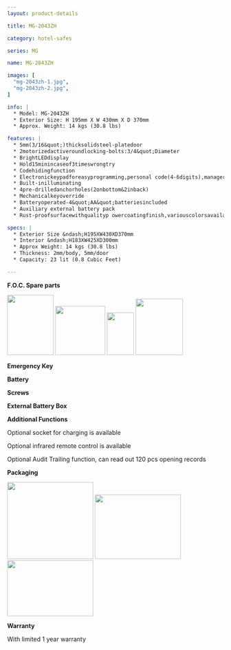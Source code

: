 ```yaml
---
layout: product-details

title: MG-2043ZH

category: hotel-safes

series: MG

name: MG-2043ZH

images: [
  "mg-2043zh-1.jpg",
  "mg-2043zh-2.jpg",
]

info: |
  * Model: MG-2043ZH
  * Exterior Size: H 195mm X W 430mm X D 370mm
  * Approx. Weight: 14 kgs (30.8 lbs)

features: |
  * 5mm(3/16&quot;)thicksolidsteel-platedoor
  * 2motorizedactiveroundlocking-bolts:3/4&quot;Diameter
  * BrightLEDdisplay
  * Hold15minincaseof3timeswrongtry
  * Codehidingfunction
  * Electronickeypadforeasyprogramming,personal code(4-6digits),managercode(6digits)
  * Built-inilluminating
  * 4pre-drilledanchorholes(2onbottom&2inback)
  * Mechanicalkeyoverride
  * Batteryoperated-4&quot;AA&quot;batteriesincluded
  * Auxiliary external battery pack
  * Rust-proofsurfacewithqualityp owercoatingfinish,variouscolorsavailable

specs: |
  * Exterior Size &ndash;H195XW430XD370mm
  * Interior &ndash;H183XW425XD300mm
  * Approx Weight: 14 kgs (30.8 lbs)
  * Thickness: 2mm/body, 5mm/door
  * Capacity: 23 lit (0.8 Cubic Feet)

---
```


**F.O.C. Spare parts**

<img alt="" src="{IMAGE_CDN}/mg-2043zh-3.jpg" style="width: 108px; height: 140px;" />

<img alt="" src="{IMAGE_CDN}/mg-2043zh-4.jpg" style="width: 116px; height: 114px;" />

<img alt="" src="{IMAGE_CDN}/mg-2043zh-5.jpg" style="width: 63px; height: 99px;" />

<img alt="" src="{IMAGE_CDN}/mg-2043zh-6.jpg" style="width: 110px; height: 131px;" />

**Emergency Key**

**Battery**

**Screws**

**External Battery Box**

**Additional Functions**

Optional socket for charging is available

Optional infrared remote control is available

Optional Audit Trailing function, can read out 120 pcs opening records

**Packaging**

<img alt="" src="{IMAGE_CDN}/mg-2043zh-7.jpg" style="width: 200px; height: 179px;" />

<img alt="" src="{IMAGE_CDN}/mg-2043zh-8.jpg" style="width: 200px; height: 150px;" />

<img alt="" src="{IMAGE_CDN}/mg-2043zh-9.jpg" style="width: 200px; height: 130px;" />

**Warranty**

With limited 1 year warranty


